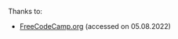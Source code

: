 Thanks to:

* [FreeCodeCamp.org](https://www.youtube.com/watch?v=FXpIoQ_rT_c&t=40s&ab_channel=freeCodeCamp.org) (accessed on 05.08.2022)
